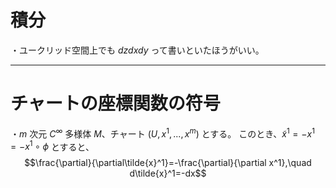 

# 積分

・ユークリッド空間上でも $dzdxdy$ って書いといたほうがいい。

---

# チャートの座標関数の符号

・$m$ 次元 $C^{\infty}$ 多様体 $M$、チャート $(U,x^1,...,x^m)$ とする。
このとき、$\tilde{x}^1=-x^1=-x^1\circ\phi$ とすると、
$$\frac{\partial}{\partial\tilde{x}^1}=-\frac{\partial}{\partial x^1},\quad d\tilde{x}^1=-dx$$